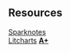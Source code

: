 ## Resources
[Sparknotes](https://www.sparknotes.com/lit/the-perks-of-being-a-wallflower/)  
[Litcharts](https://www.litcharts.com/lit/the-perks-of-being-a-wallflower)
**[A+](./The-Perks-of-Being-a-Wallflower-LitChart.pdf)**
